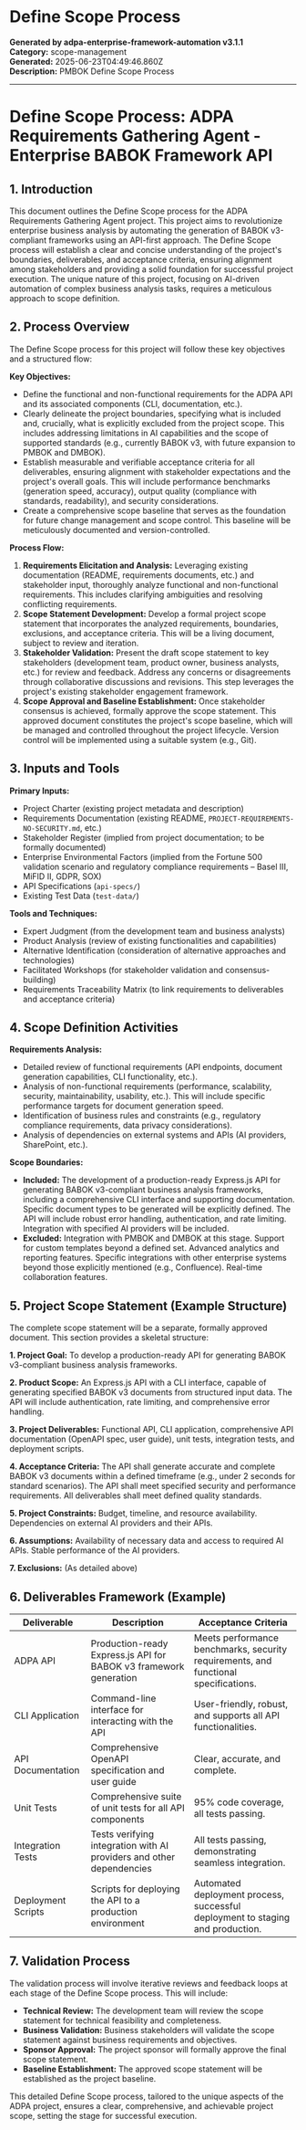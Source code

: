 # Define Scope Process

**Generated by adpa-enterprise-framework-automation v3.1.1**  
**Category:** scope-management  
**Generated:** 2025-06-23T04:49:46.860Z  
**Description:** PMBOK Define Scope Process

---

# Define Scope Process: ADPA Requirements Gathering Agent - Enterprise BABOK Framework API

## 1. Introduction

This document outlines the Define Scope process for the ADPA Requirements Gathering Agent project.  This project aims to revolutionize enterprise business analysis by automating the generation of BABOK v3-compliant frameworks using an API-first approach. The Define Scope process will establish a clear and concise understanding of the project's boundaries, deliverables, and acceptance criteria, ensuring alignment among stakeholders and providing a solid foundation for successful project execution.  The unique nature of this project, focusing on AI-driven automation of complex business analysis tasks, requires a meticulous approach to scope definition.

## 2. Process Overview

The Define Scope process for this project will follow these key objectives and a structured flow:

**Key Objectives:**

*   Define the functional and non-functional requirements for the ADPA API and its associated components (CLI, documentation, etc.).
*   Clearly delineate the project boundaries, specifying what is included and, crucially, what is explicitly excluded from the project scope.  This includes addressing limitations in AI capabilities and the scope of supported standards (e.g., currently BABOK v3, with future expansion to PMBOK and DMBOK).
*   Establish measurable and verifiable acceptance criteria for all deliverables, ensuring alignment with stakeholder expectations and the project's overall goals.  This will include performance benchmarks (generation speed, accuracy), output quality (compliance with standards, readability), and security considerations.
*   Create a comprehensive scope baseline that serves as the foundation for future change management and scope control.  This baseline will be meticulously documented and version-controlled.

**Process Flow:**

1.  **Requirements Elicitation and Analysis:**  Leveraging existing documentation (README, requirements documents, etc.) and stakeholder input,  thoroughly analyze functional and non-functional requirements.  This includes clarifying ambiguities and resolving conflicting requirements.
2.  **Scope Statement Development:**  Develop a formal project scope statement that incorporates the analyzed requirements, boundaries, exclusions, and acceptance criteria.  This will be a living document, subject to review and iteration.
3.  **Stakeholder Validation:**  Present the draft scope statement to key stakeholders (development team, product owner, business analysts, etc.) for review and feedback.  Address any concerns or disagreements through collaborative discussions and revisions.  This step leverages the project's existing stakeholder engagement framework.
4.  **Scope Approval and Baseline Establishment:**  Once stakeholder consensus is achieved, formally approve the scope statement. This approved document constitutes the project's scope baseline, which will be managed and controlled throughout the project lifecycle.  Version control will be implemented using a suitable system (e.g., Git).

## 3. Inputs and Tools

**Primary Inputs:**

*   Project Charter (existing project metadata and description)
*   Requirements Documentation (existing README, `PROJECT-REQUIREMENTS-NO-SECURITY.md`, etc.)
*   Stakeholder Register (implied from project documentation; to be formally documented)
*   Enterprise Environmental Factors (implied from the Fortune 500 validation scenario and regulatory compliance requirements – Basel III, MiFID II, GDPR, SOX)
*   API Specifications (`api-specs/`)
*   Existing Test Data (`test-data/`)

**Tools and Techniques:**

*   Expert Judgment (from the development team and business analysts)
*   Product Analysis (review of existing functionalities and capabilities)
*   Alternative Identification (consideration of alternative approaches and technologies)
*   Facilitated Workshops (for stakeholder validation and consensus-building)
*   Requirements Traceability Matrix (to link requirements to deliverables and acceptance criteria)


## 4. Scope Definition Activities

**Requirements Analysis:**

*   Detailed review of functional requirements (API endpoints, document generation capabilities, CLI functionality, etc.).
*   Analysis of non-functional requirements (performance, scalability, security, maintainability, usability, etc.).  This will include specific performance targets for document generation speed.
*   Identification of business rules and constraints (e.g., regulatory compliance requirements, data privacy considerations).
*   Analysis of dependencies on external systems and APIs (AI providers, SharePoint, etc.).

**Scope Boundaries:**

*   **Included:**  The development of a production-ready Express.js API for generating BABOK v3-compliant business analysis frameworks, including a comprehensive CLI interface and supporting documentation.  Specific document types to be generated will be explicitly defined. The API will include robust error handling, authentication, and rate limiting.  Integration with specified AI providers will be included.
*   **Excluded:**  Integration with PMBOK and DMBOK at this stage.  Support for custom templates beyond a defined set.  Advanced analytics and reporting features.  Specific integrations with other enterprise systems beyond those explicitly mentioned (e.g., Confluence).  Real-time collaboration features.

## 5. Project Scope Statement (Example Structure)

The complete scope statement will be a separate, formally approved document. This section provides a skeletal structure:

**1. Project Goal:** To develop a production-ready API for generating BABOK v3-compliant business analysis frameworks.

**2. Product Scope:**  An Express.js API with a CLI interface, capable of generating specified BABOK v3 documents from structured input data.  The API will include authentication, rate limiting, and comprehensive error handling.

**3. Project Deliverables:**  Functional API, CLI application, comprehensive API documentation (OpenAPI spec, user guide), unit tests, integration tests, and deployment scripts.

**4. Acceptance Criteria:**  The API shall generate accurate and complete BABOK v3 documents within a defined timeframe (e.g., under 2 seconds for standard scenarios).  The API shall meet specified security and performance requirements.  All deliverables shall meet defined quality standards.

**5. Project Constraints:**  Budget, timeline, and resource availability.  Dependencies on external AI providers and their APIs.

**6. Assumptions:**  Availability of necessary data and access to required AI APIs.  Stable performance of the AI providers.

**7. Exclusions:**  (As detailed above)

## 6. Deliverables Framework (Example)

| Deliverable                  | Description                                                                          | Acceptance Criteria                                                                 |
|------------------------------|--------------------------------------------------------------------------------------|-------------------------------------------------------------------------------------|
| ADPA API                     | Production-ready Express.js API for BABOK v3 framework generation                     | Meets performance benchmarks, security requirements, and functional specifications. |
| CLI Application              | Command-line interface for interacting with the API                                  | User-friendly, robust, and supports all API functionalities.                        |
| API Documentation             | Comprehensive OpenAPI specification and user guide                                    | Clear, accurate, and complete.                                                      |
| Unit Tests                    | Comprehensive suite of unit tests for all API components                             | 95% code coverage, all tests passing.                                                |
| Integration Tests             | Tests verifying integration with AI providers and other dependencies                 | All tests passing, demonstrating seamless integration.                              |
| Deployment Scripts           | Scripts for deploying the API to a production environment                             | Automated deployment process, successful deployment to staging and production.       |


## 7. Validation Process

The validation process will involve iterative reviews and feedback loops at each stage of the Define Scope process.  This will include:

*   **Technical Review:** The development team will review the scope statement for technical feasibility and completeness.
*   **Business Validation:**  Business stakeholders will validate the scope statement against business requirements and objectives.
*   **Sponsor Approval:** The project sponsor will formally approve the final scope statement.
*   **Baseline Establishment:** The approved scope statement will be established as the project baseline.


This detailed Define Scope process, tailored to the unique aspects of the ADPA project, ensures a clear, comprehensive, and achievable project scope, setting the stage for successful execution.
